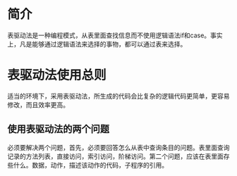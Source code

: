 # 简介

表驱动法是一种编程模式，从表里面查找信息而不使用逻辑语法if和case。事实上，凡是能够通过逻辑语法来选择的事物，都可以通过表来选择。

# 表驱动法使用总则

适当的环境下，采用表驱动法，所生成的代码会比复杂的逻辑代码更简单，更容易修改，而且效率更高。

## 使用表驱动法的两个问题

必须要解决两个问题，首先，必须要回答怎么从表中查询条目的问题。表里面查询记录的方法列表，直接访问，索引访问，阶梯访问。第二个问题，应该在表里面存些什么。数据，动作，描述该动作的代码，子程序的引用。

